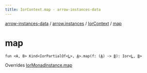 ```yaml
---
title: IorContext.map - arrow-instances-data
---
```


[arrow-instances-data](../../index.html) / [arrow.instances](../index.html) / [IorContext](index.html) / [map](./map.html)

# map

`fun <A, B> Kind<IorPartialOf<`[`L`](index.html#L)`>, `[`A`](map.html#A)`>.map(f: (`[`A`](map.html#A)`) -> `[`B`](map.html#B)`): Ior<`[`L`](index.html#L)`, `[`B`](map.html#B)`>`

Overrides [IorMonadInstance.map](../-ior-monad-instance/map.html)

